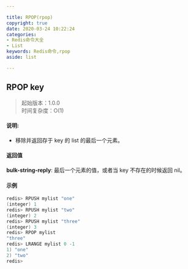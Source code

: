 ```yaml
---

title: RPOP(rpop)
copyright: true
date: 2020-03-24 10:22:24
categories: 
- Redis命令大全
- List
keywords: Redis命令,rpop
aside: list

---
```

## RPOP key 
>起始版本：1.0.0<br/>时间复杂度：O(1)  


#### 说明:
* 移除并返回存于 key 的 list 的最后一个元素。

#### 返回值

**bulk-string-reply**: 最后一个元素的值，或者当 key 不存在的时候返回 nil。


#### 示例

```c
redis> RPUSH mylist "one"
(integer) 1
redis> RPUSH mylist "two"
(integer) 2
redis> RPUSH mylist "three"
(integer) 3
redis> RPOP mylist
"three"
redis> LRANGE mylist 0 -1
1) "one"
2) "two"
redis> 
```